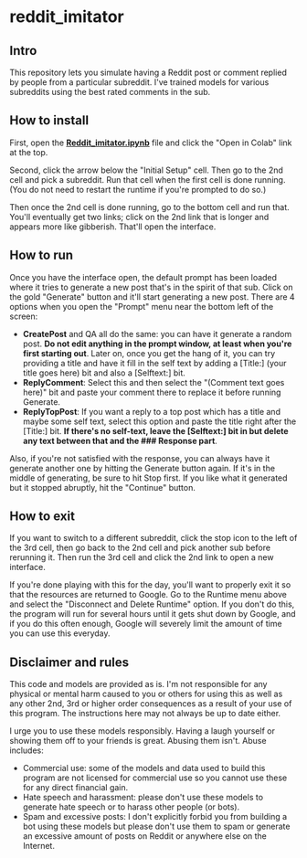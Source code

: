 # reddit_imitator

## Intro

This repository lets you simulate having a Reddit post or comment replied by people from a particular subreddit.  I've trained models for various subreddits using the best rated comments in the sub.

## How to install

First, open the **[Reddit_imitator.ipynb](https://github.com/ragnarkar/reddit_imitator/blob/main/Reddit_imitator.ipynb)** file and click the "Open in Colab" link at the top.

Second, click the arrow below the "Initial Setup" cell. Then go to the 2nd cell and pick a subreddit. Run that cell when the first cell is done running.  (You do not need to restart the runtime if you're prompted to do so.)

Then once the 2nd cell is done running, go to the bottom cell and run that.  You'll eventually get two links; click on the 2nd link that is longer and appears more like gibberish.  That'll open the interface.

## How to run

Once you have the interface open, the default prompt has been loaded where it tries to generate a new post that's in the spirit of that sub. Click on the gold "Generate" button and it'll start generating a new post. There are 4 options when you open the "Prompt" menu near the bottom left of the screen:

- **CreatePost** and QA all do the same: you can have it generate a random post. **Do not edit anything in the prompt window, at least when you're first starting out**.  Later on, once you get the hang of it, you can try providing a title and have it fill in the self text by adding a [Title:] (your title goes here) bit and also a [Selftext:] bit.
- **ReplyComment**: Select this and then select the "(Comment text goes here)" bit and paste your comment there to replace it before running Generate.
- **ReplyTopPost**: If you want a reply to a top post which has a title and maybe some self text, select this option and paste the title right after the [Title:] bit.  **If there's no self-text, leave the [Selftext:] bit in but delete any text between that and the ### Response part**.

Also, if you're not satisfied with the response, you can always have it generate another one by hitting the Generate button again. If it's in the middle of generating, be sure to hit Stop first. If you like what it generated but it stopped abruptly, hit the "Continue" button.

## How to exit

If you want to switch to a different subreddit, click the stop icon to the left of the 3rd cell, then go back to the 2nd cell and pick another sub before rerunning it.  Then run the 3rd cell and click the 2nd link to open a new interface.

If you're done playing with this for the day, you'll want to properly exit it so that the resources are returned to Google. Go to the Runtime menu above and select the "Disconnect and Delete Runtime" option.  If you don't do this, the program will run for several hours until it gets shut down by Google, and if you do this often enough, Google will severely limit the amount of time you can use this everyday.

## Disclaimer and rules

This code and models are provided as is. I'm not responsible for any physical or mental harm caused to you or others for using this as well as any other 2nd, 3rd or higher order consequences as a result of your use of this program. The instructions here may not always be up to date either.

I urge you to use these models responsibly.  Having a laugh yourself or showing them off to your friends is great.  Abusing them isn't.  Abuse includes:

- Commercial use: some of the models and data used to build this program are not licensed for commercial use so you cannot use these for any direct financial gain.
- Hate speech and harassment: please don't use these models to generate hate speech or to harass other people (or bots).
- Spam and excessive posts: I don't explicitly forbid you from building a bot using these models but please don't use them to spam or generate an excessive amount of posts on Reddit or anywhere else on the Internet.
